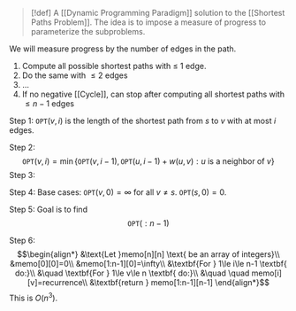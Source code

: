 >[!def]
>A [[Dynamic Programming Paradigm]] solution to the [[Shortest Paths Problem]]. The idea is to impose a measure of progress to parameterize the subproblems.

We will measure progress by the number of edges in the path.

1. Compute all possible shortest paths with $≤$ $1$ edge.
2. Do the same with $≤2$ edges
3. ...
4. If no negative [[Cycle]], can stop after computing all shortest paths with $≤n-1$ edges

Step 1: $\texttt{OPT}(v,i)$ is the length of the shortest path from $s$ to $v$ with at most $i$ edges.

Step 2: $$\texttt{OPT}(v,i)=\min\{\texttt{OPT}(v,i-1),\texttt{OPT}(u,i-1)+w(u,v):u \text{ is a neighbor of }v\}$$
Step 3: 

Step 4:
Base cases: $\texttt{OPT}(v,0)=\infty$ for all $v≠s$. $\texttt{OPT}(s,0)=0$.

Step 5: Goal is to find $$\texttt{OPT}(:n-1)$$

Step 6: $$\begin{align*}
&\text{Let }memo[n][n] \text{ be an array of integers}\\
&memo[0][0]=0\\
&memo[1:n-1][0]=\infty\\
&\textbf{For } 1\le i\le n-1 \textbf{ do:}\\
&\quad \textbf{For } 1\le v\le n \textbf{ do:}\\
&\quad \quad memo[i][v]=recurrence\\
&\textbf{return } memo[1:n-1][n-1]
\end{align*}$$
This is $O(n^{3})$.